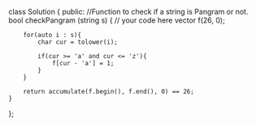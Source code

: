 
class Solution
{
  public:
    //Function to check if a string is Pangram or not.
    bool checkPangram (string s) {
        // your code here
         vector<int> f(26, 0);
        
        for(auto i : s){
            char cur = tolower(i);
            
            if(cur >= 'a' and cur <= 'z'){
                f[cur - 'a'] = 1;
            }
        }
            
        return accumulate(f.begin(), f.end(), 0) == 26;
    }

};

